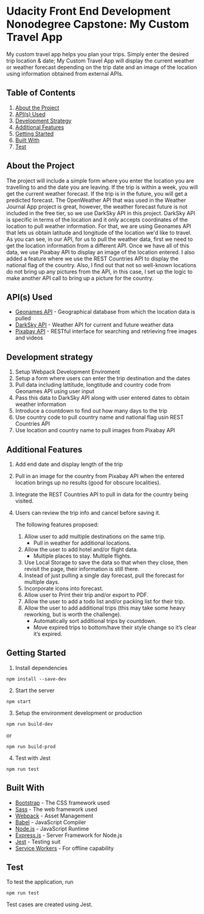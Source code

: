 # Udacity Front End Development Nonodegree Capstone: My Custom Travel App

My custom travel app helps you plan your trips. Simply enter the desired trip location &amp; date; My Custom Travel App will display the current weather or weather forecast depending on the trip date and an image of the location using information obtained from external APIs.

## Table of Contents

1. [About the Project](#about-the-project)
2. [API(s) Used](#apis(s)-used)
3. [Development Strategy](#development-strategy)
4. [Additional Features](#additional-features)
5. [Getting Started](#getting-started) 
6. [Built With](#built-with)
7. [Test](#test)


## About the Project


The project will include a simple form where you enter the location you are travelling to and the date you are leaving. If the trip is within a week, you will get the current weather forecast. If the trip is in the future, you will get a predicted forecast. The OpenWeather API that was used in the Weather Journal App project is great, however, the weather forecast future is not included in the free tier, so we use DarkSky API in this project. DarkSky API is specific in terms of the location and it only accepts coordinates of the location to pull weather information. For that, we are using Geonames API that lets us obtain latitude and longitude of the location we'd like to travel. As you can see, in our API, for us to pull the weather data, first we need to get the location information from a different API. Once we have all of this data, we use Pixabay API to display an image of the location entered. I also added a feature where we use the REST Countries API to display the national flag of the country. Also, I find out that not so well-known locations do not bring up any pictures from the API, in this case, I set up the logic to make another API call to bring up a picture for the country.


## API(s) Used

* [Geonames API](http://www.geonames.org/export/web-services.html) - Geographical database from which the location data is pulled
* [DarkSky API](https://darksky.net/dev) - Weather API for current and future weather data
* [Pixabay API](https://pixabay.com/api/docs/) - RESTful interface for searching and retrieving free images and videos

## Development strategy

1. Setup Webpack Development Enviroment
2. Setup a form where users can enter the trip destination and the dates
3. Pull data including lattitude, longtitude and country code from Geonames API using user input
4. Pass this data to DarkSky API along with user entered dates to obtain weather information
5. Introduce a countdown to find out how many days to the trip
6. Use country code to pull country name and national flag usin REST Countries API
7. Use location and country name to pull images from Pixabay API

## Additional Features

1. Add end date and display length of the trip
2. Pull in an image for the country from Pixabay API when the entered location brings up no results (good for obscure localities).
3. Integrate the REST Countries API to pull in data for the country being visited.
4. Users can review the trip info and cancel before saving it.
  
   The following features proposed:
    1. Allow user to add multiple destinations on the same trip.
         - Pull in weather for additional locations.
    2. Allow the user to add hotel and/or flight data.
         - Multiple places to stay. Multiple flights.
    3. Use Local Storage to save the data so that when they close, then revisit the page, their information is still there.
    4. Instead of just pulling a single day forecast, pull the forecast for multiple days.
    5. Incorporate icons into forecast.
    6. Allow user to Print their trip and/or export to PDF.
    7. Allow the user to add a todo list and/or packing list for their trip.
    8. Allow the user to add additional trips (this may take some heavy reworking, but is worth the challenge).
         - Automatically sort additional trips by countdown.
         - Move expired trips to bottom/have their style change so it’s clear it’s expired.

## Getting Started

1. Install dependencies
```
npm install --save-dev
```
2. Start the server
```
npm start
```
3. Setup the environment development or production
```
npm run build-dev
```
or 
```
npm run build-prod
```
4. Test with Jest
```
npm run test
```

## Built With

* [Bootstrap](https://getbootstrap.com/) - The CSS framework used 
* [Sass](https://sass-lang.com/documentation) - The web framework used
* [Webpack](https://webpack.js.org/concepts/) - Asset Management
* [Babel](https://babeljs.io/) - JavaScript Compiler
* [Node.js](https://nodejs.org/en/) - JavaScript Runtime
* [Express.js](https://expressjs.com/) - Server Framework for Node.js
* [Jest](https://jestjs.io/) - Testing suit
* [Service Workers](https://developers.google.com/web/fundamentals/primers/service-workers) - For offline capability

## Test

To test the application, run
```
npm run test
```

Test cases are created using Jest. 